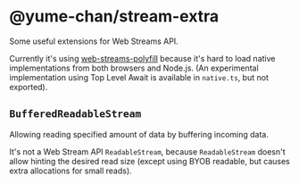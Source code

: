 # @yume-chan/stream-extra

Some useful extensions for Web Streams API.

Currently it's using [web-streams-polyfill](https://github.com/MattiasBuelens/web-streams-polyfill) because it's hard to load native implementations from both browsers and Node.js. (An experimental implementation using Top Level Await is available in `native.ts`, but not exported).

## `BufferedReadableStream`

Allowing reading specified amount of data by buffering incoming data.

It's not a Web Stream API `ReadableStream`, because `ReadableStream` doesn't allow hinting the desired read size (except using BYOB readable, but causes extra allocations for small reads).
